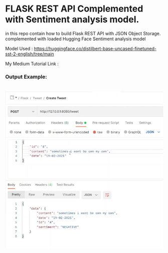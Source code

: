 # FLASK REST API Complemented with Sentiment analysis model.
in this repo contain how to build Flask REST API with JSON Object Storage.
complemented with loaded Hugging Face Sentiment analysis model 

Model Used : https://huggingface.co/distilbert-base-uncased-finetuned-sst-2-english/tree/main

My Medium Tutorial Link :<br/>

### <b>Output Example: </b> <br/><br/>
![Image of Project](https://raw.githubusercontent.com/Anderies/flask-simple-rest/master/tutorial%20flask.gif)

